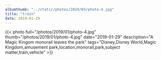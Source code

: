 ```yaml
---
albumthumb: "../static/photos/2019/03/photo-4.jpg"
title: "train"
date: 2019-01-29
---
```

{{< photo full="/photos/2019/01/photo-4.jpg" thumb="/photos/2019/01/photo-4.jpg" date="2019-01-29" description="A Magic Kingom monorail leaves the park" tags="Disney,Disney World,Magic Kingdom,amusement park,location,monorail,park,subject matter,train,vehicle" >}}
